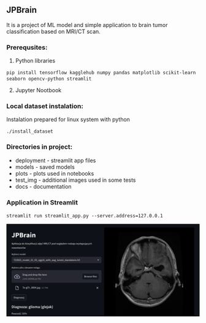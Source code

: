 ## JPBrain

It is a project of ML model and simple application to brain tumor classification based on MRI/CT scan.


### Prerequsites:
1. Python libraries
```
pip install tensorflow kagglehub numpy pandas matplotlib scikit-learn seaborn opencv-python streamlit

```
2. Jupyter  Nootbook

### Local dataset instalation:

Instalation prepared for linux system with python
```
./install_dataset

```
### Directories in project:
- deployment - streamlit app files
- models - saved models
- plots - plots used in notebooks
- test_img - additional images used in some tests
- docs - documentation

### Application in Streamlit

```
streamlit run streamlit_app.py --server.address=127.0.0.1
```
![image](./docs/app.png)


